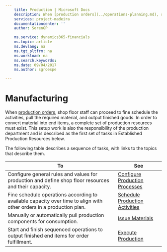 ```yaml
---
    title: Production | Microsoft Docs
    description: When [production orders](../operations-planning.md), shop floor staff can proceed to fine schedule the activities, pull the required material, and output finished goods. In order to convert material into end items, a complete set of production resources must exist. This setup work is also the responsibility of the production department and is described as the first set of tasks in Established Production Resources below.
    services: project-madeira
    documentationcenter: ''
    author: SorenGP

    ms.service: dynamics365-financials
    ms.topic: article
    ms.devlang: na
    ms.tgt_pltfrm: na
    ms.workload: na
    ms.search.keywords:
    ms.date: 09/04/2017
    ms.author: sgroespe

---
```

# Manufacturing
When [production orders](../operations-planning.md), shop floor staff can proceed to fine schedule the activities, pull the required material, and output finished goods. In order to convert material into end items, a complete set of production resources must exist. This setup work is also the responsibility of the production department and is described as the first set of tasks in Established Production Resources below.  

 The following table describes a sequence of tasks, with links to the topics that describe them.   

|**To**|**See**|  
|------------|-------------|  
|Configure general rules and values for production and define shop floor resources and their capacity.|[Configure Production Processes](../configure-production-processes.md)|  
|Fine schedule operations according to available capacity over time to align with other orders in a production plan.|[Schedule Production Activities](../schedule-production-activities.md)|  
|Manually or automatically pull production components for consumption.|[Issue Materials](../issue-materials.md)|  
|Start and finish sequenced operations to output finished end items for order fulfillment.|[Execute Production](../execute-production.md)|
